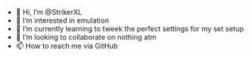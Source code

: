 - 👋 Hi, I’m @StrikerXL
- 👀 I’m interested in emulation
- 🌱 I’m currently learning to tweek the perfect settings for my set setup
- 💞️ I’m looking to collaborate on nothing atm
- 📫 How to reach me via GitHub

<!---
StrikerXL/StrikerXL is a ✨ special ✨ repository because its `README.md` (this file) appears on your GitHub profile.
You can click the Preview link to take a look at your changes.
--->
